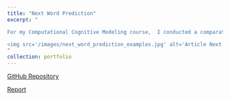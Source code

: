 ```yaml
---
title: "Next Word Prediction"
excerpt: "

For my Computational Cognitive Modeling course,  I conducted a comparative analysis of the next-word prediction abilities across an LSTM model, a pre-trained T5 Hugging Face Transformer, and human participants. Specifically, I trained the LSTM model and evaluated all methods using a dataset comprising over 5,500 articles. In this evaluation, the last word of each article's title served as the target for prediction. Overall, the Transformer exhibited superior performance compared to the LSTM, achieving accuracies of 9.7% and 7.5%, respectively. However, our survey involving 15 human participants significantly surpassed the performance of both neural networks, achieving an accuracy of 59.3% on a subset of questions.

<img src='/images/next_word_prediction_examples.jpg' alt='Article Next Word Prediction Examples Project' width='500' height='500' style='display: block; margin: 0 auto;'>
"
collection: portfolio
---
```


[GitHub Repository](https://github.com/ajoherron/LSTM_vs_Transformer_Word_Prediction)

[Report](/images/next_word_prediction_report.pdf)